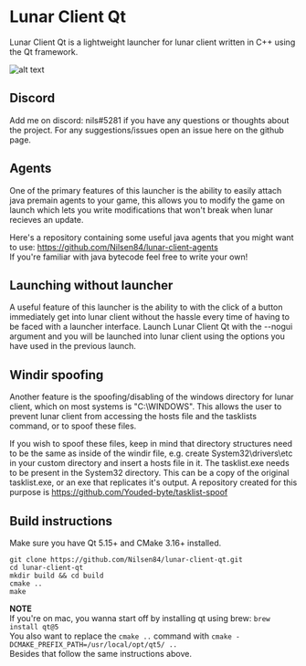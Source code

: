 # Lunar Client Qt
Lunar Client Qt is a lightweight launcher for lunar client written in C++ using the Qt framework.  
  
![alt text](https://i.imgur.com/cv9SJsk.png)

## Discord
Add me on discord: nils#5281 if you have any questions or thoughts about the project. For any suggestions/issues open an issue here on the github page.

## Agents
One of the primary features of this launcher is the ability to easily attach java premain agents to your game, 
this allows you to modify the game on launch which lets you write modifications that won't break when lunar recieves an update. 
  
Here's a repository containing some useful java agents that you might want to use: https://github.com/Nilsen84/lunar-client-agents  
If you're familiar with java bytecode feel free to write your own!

## Launching without launcher
A useful feature of this launcher is the ability to with the click of a button immediately get into lunar client without the hassle every time
of having to be faced with a launcher interface. Launch Lunar Client Qt with the --nogui argument and you will be launched into lunar client using
the options you have used in the previous launch.

## Windir spoofing
Another feature is the spoofing/disabling of the windows directory for lunar client, which on most systems is "C:\WINDOWS".
This allows the user to prevent lunar client from accessing the hosts file and the tasklists command, or to spoof these files.

If you wish to spoof these files, keep in mind that directory structures need to be the same as inside of the windir file, e.g. create 
System32\drivers\etc in your custom directory and insert a hosts file in it. The tasklist.exe needs to be present in the System32 directory.
This can be a copy of the original tasklist.exe, or an exe that replicates it's output. A repository created for this purpose is https://github.com/Youded-byte/tasklist-spoof

## Build instructions
Make sure you have Qt 5.15+ and CMake 3.16+ installed. 
```
git clone https://github.com/Nilsen84/lunar-client-qt.git
cd lunar-client-qt
mkdir build && cd build
cmake ..
make
```

**NOTE**  
If you're on mac, you wanna start off by installing qt using brew: ```brew install qt@5```  
You also want to replace the ```cmake ..``` command with ```cmake -DCMAKE_PREFIX_PATH=/usr/local/opt/qt5/ ..```  
Besides that follow the same instructions above.

